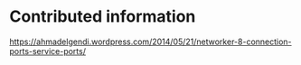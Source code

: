 # Contributed information

https://ahmadelgendi.wordpress.com/2014/05/21/networker-8-connection-ports-service-ports/
